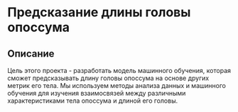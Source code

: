 # Предсказание длины головы опоссума
## Описание

Цель этого проекта - разработать модель машинного обучения, которая сможет предсказывать длину головы опоссума на основе других метрик его тела. Мы используем методы анализа данных и машинного обучения для изучения взаимосвязей между различными характеристиками тела опоссума и длиной его головы.

